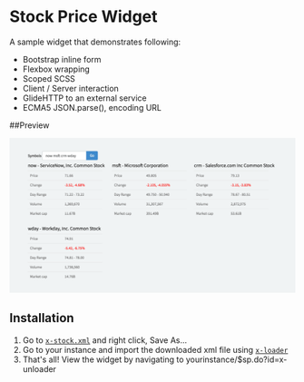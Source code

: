 # Stock Price Widget
A sample widget that demonstrates following:

- Bootstrap inline form
- Flexbox wrapping
- Scoped SCSS
- Client / Server interaction
- GlideHTTP to an external service
- ECMA5 JSON.parse(), encoding URL

##Preview

![Demo Stock Price](images/preview.png "Demo Stock Price")

## Installation

1. Go to [`x-stock.xml`](src/x-stock.xml?raw=true) and right click, Save As...
2. Go to your instance and import the downloaded xml file using [`x-loader`](https://github.com/service-portal/x-loader)
3. That's all! View the widget by navigating to yourinstance/$sp.do?id=x-unloader
